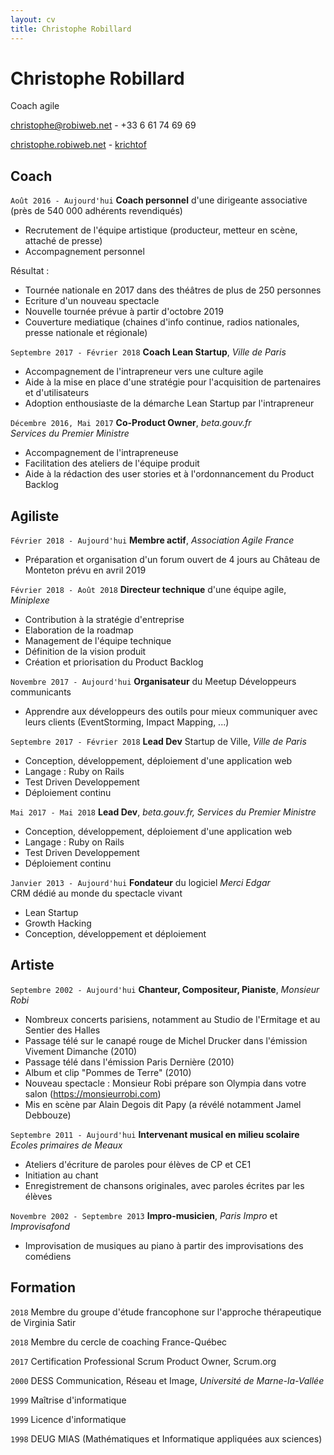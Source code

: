 ```yaml
---
layout: cv
title: Christophe Robillard
---
```

# Christophe Robillard
Coach agile

<a href="mailto:christophe@robiweb.net">christophe@robiweb.net</a> - +33 6 61 74 69 69

<div id="webaddress">
  <a href="https://christophe.robiweb.net"><i class="fas fa-home"></i> christophe.robiweb.net</a> -
  <a href="https://github.com/krichtof"><i class="fab fa-github"></i> krichtof</a>
</div>



## Coach

`Août 2016 - Aujourd'hui`
**Coach personnel** d'une dirigeante associative  
(près de 540 000 adhérents revendiqués)

- Recrutement de l'équipe artistique (producteur, metteur en scène, attaché de presse)
- Accompagnement personnel

Résultat  :

- Tournée nationale en 2017 dans des théâtres de plus de 250 personnes
- Ecriture d'un nouveau spectacle
- Nouvelle tournée prévue à partir d'octobre 2019
- Couverture mediatique (chaines d'info continue, radios nationales, presse nationale et régionale)

`Septembre 2017 - Février 2018`
**Coach Lean Startup**, *Ville de Paris*

- Accompagnement de l'intrapreneur vers une culture agile
- Aide à la mise en place d'une stratégie pour l'acquisition de partenaires et d'utilisateurs
- Adoption enthousiaste de la démarche Lean Startup par l'intrapreneur

`Décembre 2016, Mai 2017`
**Co-Product Owner**, *beta.gouv.fr*  
*Services du Premier Ministre*

- Accompagnement de l'intrapreneuse
- Facilitation des ateliers de l'équipe produit
- Aide à la rédaction des user stories et à l'ordonnancement du Product Backlog

## Agiliste

`Février 2018 - Aujourd'hui`
**Membre actif**, *Association Agile France*

- Préparation et organisation d'un forum ouvert de 4 jours au Château de Monteton prévu en avril 2019

`Février 2018 - Août 2018`
**Directeur technique** d'une équipe agile, *Miniplexe*

- Contribution à la stratégie d'entreprise
- Elaboration de la roadmap
- Management de l'équipe technique
- Définition de la vision produit
- Création et priorisation du Product Backlog


`Novembre 2017 - Aujourd'hui`
**Organisateur** du Meetup Développeurs communicants

- Apprendre aux développeurs des outils pour mieux communiquer avec leurs clients (EventStorming, Impact Mapping, ...)

`Septembre 2017 - Février 2018`
**Lead Dev** Startup de Ville, *Ville de Paris*

- Conception, développement, déploiement d'une application web
- Langage : Ruby on Rails
- Test Driven Developpement
- Déploiement continu

`Mai 2017 - Mai 2018`
**Lead Dev**, *beta.gouv.fr, Services du Premier Ministre*

- Conception, développement, déploiement d'une application web
- Langage : Ruby on Rails
- Test Driven Developpement
- Déploiement continu

`Janvier 2013 - Aujourd'hui`
**Fondateur** du logiciel *Merci Edgar*  
CRM dédié au monde du spectacle vivant

- Lean Startup
- Growth Hacking
- Conception, développement et déploiement

## Artiste

`Septembre 2002 - Aujourd'hui`
**Chanteur, Compositeur, Pianiste**, *Monsieur Robi*

- Nombreux concerts parisiens, notamment au Studio de l'Ermitage et au Sentier des Halles
- Passage télé sur le canapé rouge de Michel Drucker dans l'émission Vivement Dimanche (2010)
- Passage télé dans l'émission Paris Dernière (2010)
- Album et clip "Pommes de Terre" (2010)
- Nouveau spectacle : Monsieur Robi prépare son Olympia dans votre salon (https://monsieurrobi.com)
- Mis en scène par Alain Degois dit Papy (a révélé notamment Jamel Debbouze)

`Septembre 2011 - Aujourd'hui`
**Intervenant musical en milieu scolaire**  
*Ecoles primaires de Meaux*

- Ateliers d'écriture de paroles pour élèves de CP et CE1
- Initiation au chant
- Enregistrement de chansons originales, avec paroles écrites par les élèves

`Novembre 2002 - Septembre 2013`
**Impro-musicien**, *Paris Impro* et *Improvisafond*

- Improvisation de musiques au piano à partir des improvisations des comédiens

## Formation

`2018`
Membre du groupe d'étude francophone sur l'approche thérapeutique de Virginia Satir

`2018`
Membre du cercle de coaching France-Québec

`2017`
Certification Professional Scrum Product Owner, Scrum.org

`2000`
DESS Communication, Réseau et Image, *Université de Marne-la-Vallée*

`1999`
Maîtrise d'informatique

`1999`
Licence d'informatique

`1998`
DEUG MIAS (Mathématiques et Informatique appliquées aux sciences)
